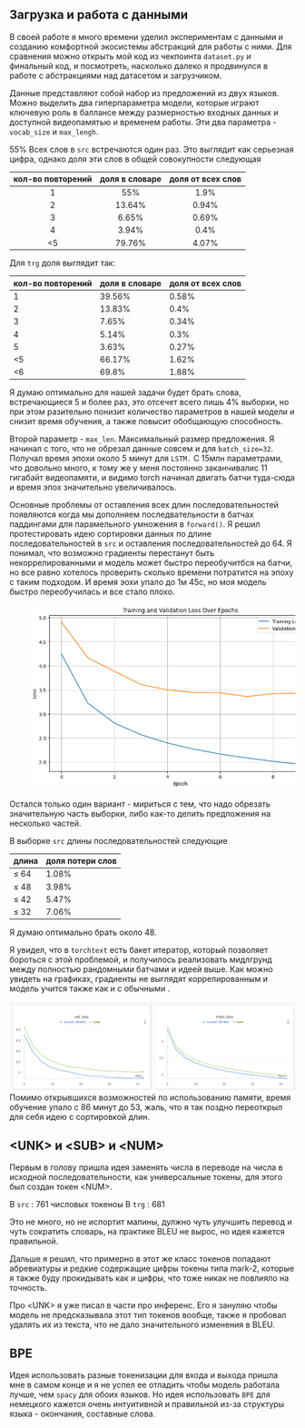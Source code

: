 ## Загрузка и работа с данными

В своей работе я много времени уделил экспериментам с данными и созданию комфортной экосистемы абстракций для работы с ними. Для сравнения можно открыть мой код из чекпоинта `dataset.py` и финальный код, и посмотреть, насколько далеко я продвинулся в работе с абстракциями над датасетом и загрузчиком.

Данные представляют собой набор из предложений из двух языков. Можно выделить два гиперпараметра модели, которые играют ключевую роль в баллансе между размерностью входных данных и доступной видеопамятью и временем работы. Эти два параметра - `vocab_size` и `max_lengh`.

55% Всех слов в `src` встречаются один раз. Это выглядит как серьезная цифра, однако доля эти слов в общей совокупности следующая

| кол-во повторений | доля в словаре | доля от всех слов |
| :------------------------------: | :------------------------: | :-----------------------------: |
|                1                |            55%            |              1.9%              |
|                2                |           13.64%           |              0.94%              |
|                3                |           6.65%           |              0.69%              |
|                4                |           3.94%           |              0.4%              |
|                <5                |           79.76%           |              4.07%              |

Для `trg` доля выглядит так:

| кол-во повторений | доля в словаре | доля от всех слов |
| -------------------------------- | -------------------------- | ------------------------------- |
| 1                                | 39.56%                     | 0.58%                           |
| 2                                | 13.83%                     | 0.4%                            |
| 3                                | 7.65%                      | 0.34%                           |
| 4                                | 5.14%                      | 0.3%                            |
| 5                                | 3.63%                      | 0.27%                           |
| <5                               | 66.17%                     | 1.62%                           |
| <6                               | 69.8%                      | 1.88%                           |

Я думаю оптимально для нашей задачи будет брать слова, встречающиеся 5 и более раз, это отсечет всего лишь 4% выборки, но при этом разительно понизит количество параметров в нашей модели и снизит время обучения, а также повысит обобщающую способность.

Второй параметр - `max_len`. Максимальный размер предложения. Я начинал с того, что не обрезал данные совсем и для `batch_size=32`. Получал время эпохи около 5 минут для `LSTM.` C 15млн параметрами, что довольно много, к тому же у меня постоянно заканчивалис 11 гигабайт видеопамяти, и видимо torch начинал двигать батчи туда-сюда и время эпох значительно увеличивалось.

Основные проблемы от оставления всех длин последовательностей появляются когда мы дополняем последвательности в батчах паддингами для парамельного умножения в `forward()`. Я решил протестировать идею сортировки данных по длине последовательностей в `src` и оставления последовательностей до 64. Я понимал, что возможно градиенты перестанут быть некоррелированными и модель может быстро переобучитбся на батчи, но все равно хотелось проверить сколько времени потратится на эпоху с таким подходом. И время эохи упало до 1м 45с, но моя модель быстро переобучилась и все стало плохо.

<pre class="vditor-reset" contenteditable="true" spellcheck="false">
    <img src="images/lstm-sorted-batches-losses.png"/>
</pre>

Остался только один вариант - мириться с тем, что надо обрезать значительную часть выборки, либо как-то делить предложения на несколько частей.

В выборке `src` длины последовательностей следующие

| длина  | доля потери слов |
| ----------- | ------------------------------ |
| $\leq$ 64 | 1.08%                          |
| $\leq$ 48 | 3.98%                          |
| $\leq$ 42 | 5.47%                          |
| $\leq$ 32 | 7.06%                          |

Я думаю оптимально брать около 48.

Я увидел, что в `torchtext` есть бакет итератор, который позволяет бороться с этой проблемой, и получилось реализовать мидлгрунд между полностью рандомными батчами и идеей выше. Как можно увидеть на графиках, градиенты не выглядят коррелированным и модель учится также как и с обычными .

![alt text](images/image.png)
Помимо открывшихся возможностей по использованию памяти, время обучение упало с 86 минут до 53, жаль, что я так поздно переоткрыл для себя идею с сортировкой длин.

## \<UNK\> и \<SUB\> и \<NUM\>

Первым в голову пришла идея заменять числа в переводе на числа в исходной последовательности, как универсальные токены, для этого был создан токен \<NUM\>.

В `src` : 761 числовых токеноы
В `trg` : 681

Это не много, но не испортит малины, дулжно чуть улучшить перевод и чуть сократить словарь, на практике BLEU не вырос, но идея кажется правильной.

Дальше я решил, что примерно в этот же класс токенов попадают абревиатуры и редкие содержащие цифры токены типа mark-2, которые я также буду прокидывать как и цифры, что тоже никак не повлияло на точность.

Про \<UNK\> я уже писал в части про инференс. Его я зануляю чтобы модель не предсказывала этот тип токенов вообще, также я пробовал удалять их из текста, что не дало значительного изменения в BLEU.

## BPE

Идея использовать разные токенизации для входа и выхода пришла мне в самом конце и я не успел ее отладить чтобы модель работала лучше, чем `spacy` для обоих языков. Но идея использовать `BPE` для немецкого кажется очень интуитивной и правильной из-за структуры языка - окончания, составные слова.
